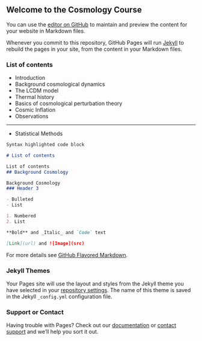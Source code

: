 ## Welcome to the Cosmology Course

You can use the [editor on GitHub](https://github.com/cosmouchile/cosmouchile/edit/gh-pages/index.md) to maintain and preview the content for your website in Markdown files.

Whenever you commit to this repository, GitHub Pages will run [Jekyll](https://jekyllrb.com/) to rebuild the pages in your site, from the content in your Markdown files.

### List of contents

- Introduction
- Background cosmological dynamics
- The LCDM model
- Thermal history
- Basics of cosmological perturbation theory
- Cosmic Inflation
- Observations
- ---
- Statistical Methods
```markdown
Syntax highlighted code block

# List of contents

List of contents
## Background Cosmology

Background Cosmology 
### Header 3

- Bulleted
- List

1. Numbered
2. List

**Bold** and _Italic_ and `Code` text

[Link](url) and ![Image](src)
```

For more details see [GitHub Flavored Markdown](https://guides.github.com/features/mastering-markdown/).

### Jekyll Themes

Your Pages site will use the layout and styles from the Jekyll theme you have selected in your [repository settings](https://github.com/cosmouchile/cosmouchile/settings). The name of this theme is saved in the Jekyll `_config.yml` configuration file.

### Support or Contact

Having trouble with Pages? Check out our [documentation](https://docs.github.com/categories/github-pages-basics/) or [contact support](https://github.com/contact) and we’ll help you sort it out.
